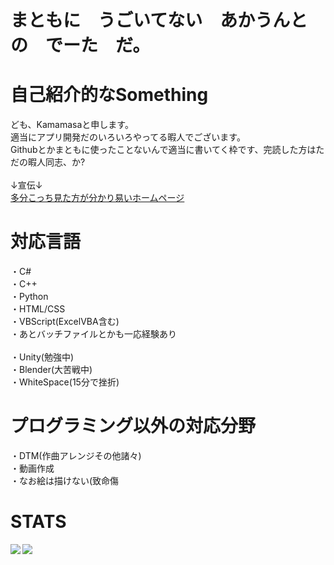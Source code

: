 # まともに　うごいてない　あかうんと　の　でーた　だ。
# 自己紹介的なSomething
  ども、Kamamasaと申します。<br>
  適当にアプリ開発だのいろいろやってる暇人でございます。<br>
  Githubとかまともに使ったことないんで適当に書いてく枠です、完読した方はただの暇人同志、か?<br>
  <br>
  ↓宣伝↓<br>
  <a href="https://www.kamamasastudio.com">多分こっち見た方が分かり易いホームページ</a>
  
# 対応言語
  ・C#<br>
  ・C++<br>
  ・Python<br>
  ・HTML/CSS<br>
  ・VBScript(ExcelVBA含む)<br>
  ・あとバッチファイルとかも一応経験あり<br>
  <br>
  ・Unity(勉強中)<br>
  ・Blender(大苦戦中)<br>
  ・WhiteSpace(15分で挫折)<br>

# プログラミング以外の対応分野
  ・DTM(作曲アレンジその他諸々)<br>
  ・動画作成<br>
  ・なお絵は描けない(致命傷<br>

# STATS
  <a href="https://github.com/anuraghazra/github-readme-stats">
    <img align="left" src="https://github-readme-stats.vercel.app/api?username=Kamamasa" />
  </a>
  <a href="https://github.com/anuraghazra/github-readme-stats">
    <img align="left" src="https://github-readme-stats.vercel.app/api/top-langs/?username=Kamamasa&layout=compact" />
  </a>

